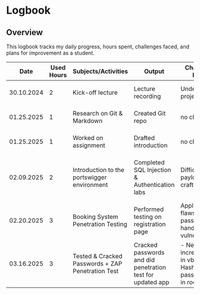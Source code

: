 # Logbook

## Overview
This logbook tracks my daily progress, hours spent, challenges faced, and plans for improvement as a student.

| Date       | Used Hours | Subjects/Activities     | Output               | Challenges Faced               | Next Steps                |
|------------|------------|-------------------------|----------------------|--------------------------------|---------------------------|
| 30.10.2024 | 2          | Kick-off lecture        | Lecture recording    | Understanding project goals    | Review project slides     |
| 01.25.2025 | 1         | Research on Git & Markdown | Created Git repo    | no challences       | Practice with examples    
| 01.25.2025 | 1          | Worked on assignment    | Drafted introduction | no challences   | Seek feedback from peers  |
| 02.09.2025 | 2          | Introduction to the portswigger environment       | Completed SQL Injection & Authentication labs | Difficulty with payload crafting | Review results and try additional attack types |
| 02.20.2025 | 3          | Booking System Penetration Testing           | Performed testing on registration page     | Application flaws, weak password handling, XSS vulnerabilities | Send assignment                                    |
| 03.16.2025 | 3  | Tested & Cracked Passwords + ZAP Penetration Test| Cracked passwords and did penetration test for updated app | - Needed to increase ram in vb for Hashcat Some passwords not in rockyou |Send Task with cracked passwords and links|


